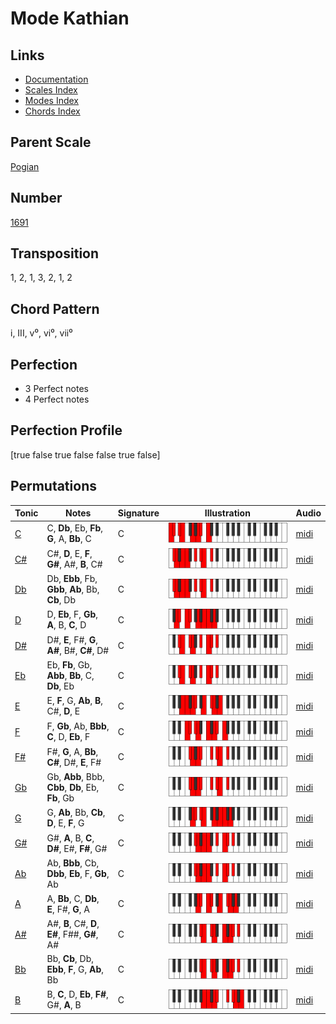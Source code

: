 # Mode Kathian

## Links

- [Documentation](README.md)
- [Scales Index](Scales.md)
- [Modes Index](Modes.md)
- [Chords Index](Chords.md)

## Parent Scale

[Pogian](ScalePogian.md)

## Number

[1691](https://ianring.com/musictheory/scales/1691)

## Transposition

1, 2, 1, 3, 2, 1, 2

## Chord Pattern

i, III, v⁰, vi⁰, vii⁰

## Perfection

- 3 Perfect notes
- 4 Perfect notes

## Perfection Profile

[true false true false false true false]

## Permutations

| Tonic | Notes | Signature | Illustration | Audio |
|-------|-------|-----------|--------------|-------|
| [C](ModeCNaturalKathian.md) | C, **Db**, Eb, **Fb**, **G**, A, **Bb**, C | C | ![CNaturalKathian](ModeCNaturalKathian.png) | [midi](https://github.com/edipermadi/music/blob/main/docs/ModeCNaturalKathian.mid?raw=true) |
| [C#](ModeCSharpKathian.md) | C#, **D**, E, **F**, **G#**, A#, **B**, C# | C | ![CSharpKathian](ModeCSharpKathian.png) | [midi](https://github.com/edipermadi/music/blob/main/docs/ModeCSharpKathian.mid?raw=true) |
| [Db](ModeDFlatKathian.md) | Db, **Ebb**, Fb, **Gbb**, **Ab**, Bb, **Cb**, Db | C | ![DFlatKathian](ModeDFlatKathian.png) | [midi](https://github.com/edipermadi/music/blob/main/docs/ModeDFlatKathian.mid?raw=true) |
| [D](ModeDNaturalKathian.md) | D, **Eb**, F, **Gb**, **A**, B, **C**, D | C | ![DNaturalKathian](ModeDNaturalKathian.png) | [midi](https://github.com/edipermadi/music/blob/main/docs/ModeDNaturalKathian.mid?raw=true) |
| [D#](ModeDSharpKathian.md) | D#, **E**, F#, **G**, **A#**, B#, **C#**, D# | C | ![DSharpKathian](ModeDSharpKathian.png) | [midi](https://github.com/edipermadi/music/blob/main/docs/ModeDSharpKathian.mid?raw=true) |
| [Eb](ModeEFlatKathian.md) | Eb, **Fb**, Gb, **Abb**, **Bb**, C, **Db**, Eb | C | ![EFlatKathian](ModeEFlatKathian.png) | [midi](https://github.com/edipermadi/music/blob/main/docs/ModeEFlatKathian.mid?raw=true) |
| [E](ModeENaturalKathian.md) | E, **F**, G, **Ab**, **B**, C#, **D**, E | C | ![ENaturalKathian](ModeENaturalKathian.png) | [midi](https://github.com/edipermadi/music/blob/main/docs/ModeENaturalKathian.mid?raw=true) |
| [F](ModeFNaturalKathian.md) | F, **Gb**, Ab, **Bbb**, **C**, D, **Eb**, F | C | ![FNaturalKathian](ModeFNaturalKathian.png) | [midi](https://github.com/edipermadi/music/blob/main/docs/ModeFNaturalKathian.mid?raw=true) |
| [F#](ModeFSharpKathian.md) | F#, **G**, A, **Bb**, **C#**, D#, **E**, F# | C | ![FSharpKathian](ModeFSharpKathian.png) | [midi](https://github.com/edipermadi/music/blob/main/docs/ModeFSharpKathian.mid?raw=true) |
| [Gb](ModeGFlatKathian.md) | Gb, **Abb**, Bbb, **Cbb**, **Db**, Eb, **Fb**, Gb | C | ![GFlatKathian](ModeGFlatKathian.png) | [midi](https://github.com/edipermadi/music/blob/main/docs/ModeGFlatKathian.mid?raw=true) |
| [G](ModeGNaturalKathian.md) | G, **Ab**, Bb, **Cb**, **D**, E, **F**, G | C | ![GNaturalKathian](ModeGNaturalKathian.png) | [midi](https://github.com/edipermadi/music/blob/main/docs/ModeGNaturalKathian.mid?raw=true) |
| [G#](ModeGSharpKathian.md) | G#, **A**, B, **C**, **D#**, E#, **F#**, G# | C | ![GSharpKathian](ModeGSharpKathian.png) | [midi](https://github.com/edipermadi/music/blob/main/docs/ModeGSharpKathian.mid?raw=true) |
| [Ab](ModeAFlatKathian.md) | Ab, **Bbb**, Cb, **Dbb**, **Eb**, F, **Gb**, Ab | C | ![AFlatKathian](ModeAFlatKathian.png) | [midi](https://github.com/edipermadi/music/blob/main/docs/ModeAFlatKathian.mid?raw=true) |
| [A](ModeANaturalKathian.md) | A, **Bb**, C, **Db**, **E**, F#, **G**, A | C | ![ANaturalKathian](ModeANaturalKathian.png) | [midi](https://github.com/edipermadi/music/blob/main/docs/ModeANaturalKathian.mid?raw=true) |
| [A#](ModeASharpKathian.md) | A#, **B**, C#, **D**, **E#**, F##, **G#**, A# | C | ![ASharpKathian](ModeASharpKathian.png) | [midi](https://github.com/edipermadi/music/blob/main/docs/ModeASharpKathian.mid?raw=true) |
| [Bb](ModeBFlatKathian.md) | Bb, **Cb**, Db, **Ebb**, **F**, G, **Ab**, Bb | C | ![BFlatKathian](ModeBFlatKathian.png) | [midi](https://github.com/edipermadi/music/blob/main/docs/ModeBFlatKathian.mid?raw=true) |
| [B](ModeBNaturalKathian.md) | B, **C**, D, **Eb**, **F#**, G#, **A**, B | C | ![BNaturalKathian](ModeBNaturalKathian.png) | [midi](https://github.com/edipermadi/music/blob/main/docs/ModeBNaturalKathian.mid?raw=true) |

